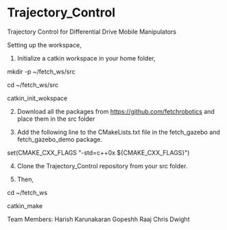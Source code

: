 # Trajectory_Control
Trajectory Control for Differential Drive Mobile Manipulators

Setting up the workspace,

1) Initialize a catkin workspace in your home folder,

mkdir -p ~/fetch_ws/src

cd ~/fetch_ws/src

catkin_init_wokspace

2) Download all the packages from https://github.com/fetchrobotics and place them in the src folder

3) Add the following line to the CMakeLists.txt file in the fetch_gazebo and fetch_gazebo_demo package. 

set(CMAKE_CXX_FLAGS "-std=c++0x ${CMAKE_CXX_FLAGS}")

4) Clone the Trajectory_Control repository from your src folder.

5) Then,

cd ~/fetch_ws

catkin_make


Team Members:
Harish Karunakaran
Gopeshh Raaj
Chris Dwight
